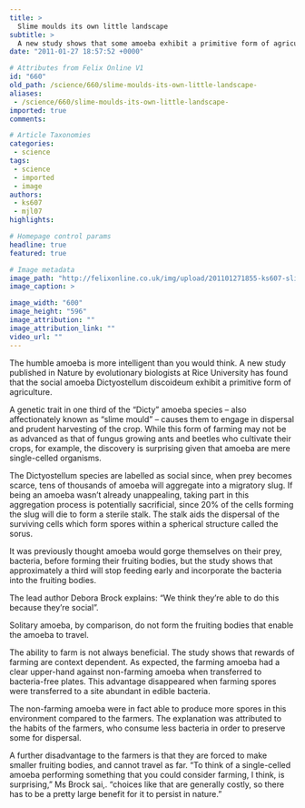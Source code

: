 ```yaml
---
title: >
  Slime moulds its own little landscape
subtitle: >
  A new study shows that some amoeba exhibit a primitive form of agriculture
date: "2011-01-27 18:57:52 +0000"

# Attributes from Felix Online V1
id: "660"
old_path: /science/660/slime-moulds-its-own-little-landscape-
aliases:
 - /science/660/slime-moulds-its-own-little-landscape-
imported: true
comments:

# Article Taxonomies
categories:
 - science
tags:
 - science
 - imported
 - image
authors:
 - ks607
 - mjl07
highlights:

# Homepage control params
headline: true
featured: true

# Image metadata
image_path: "http://felixonline.co.uk/img/upload/201101271855-ks607-slimestu.jpg"
image_caption: >

image_width: "600"
image_height: "596"
image_attribution: ""
image_attribution_link: ""
video_url: ""
---
```


The humble amoeba is more intelligent than you would think. A new study published in Nature by evolutionary biologists at Rice University has found that the social amoeba Dictyostellum discoideum exhibit a primitive form of agriculture.

A genetic trait in one third of the “Dicty” amoeba species – also affectionately known as “slime mould” – causes them to engage in dispersal and prudent harvesting of the crop. While this form of farming may not be as advanced as that of fungus growing ants and beetles who cultivate their crops, for example, the discovery is surprising given that amoeba are mere single-celled organisms.

The Dictyostellum species are labelled as social since, when prey becomes scarce, tens of thousands of amoeba will aggregate into a migratory slug. If being an amoeba wasn’t already unappealing, taking part in this aggregation process is potentially sacrificial, since 20% of the cells forming the slug will die to form a sterile stalk. The stalk aids the dispersal of the surviving cells which form spores within a spherical structure called the sorus.

It was previously thought amoeba would gorge themselves on their prey, bacteria, before forming their fruiting bodies, but the study shows that approximately a third will stop feeding early and incorporate the bacteria into the fruiting bodies.

The lead author Debora Brock explains: “We think they’re able to do this because they’re social”.

Solitary amoeba, by comparison, do not form the fruiting bodies that enable the amoeba to travel.

The ability to farm is not always beneficial. The study shows that rewards of farming are context dependent. As expected, the farming amoeba had a clear upper-hand against non-farming amoeba when transferred to bacteria-free plates. This advantage disappeared when farming spores were transferred to a site abundant in edible bacteria.

The non-farming amoeba were in fact able to produce more spores in this environment compared to the farmers. The explanation was attributed to the habits of the farmers, who consume less bacteria in order to preserve some for dispersal.

A further disadvantage to the farmers is that they are forced to make smaller fruiting bodies, and cannot travel as far. “To think of a single-celled amoeba performing something that you could consider farming, I think, is surprising,” Ms Brock sai,. “choices like that are generally costly, so there has to be a pretty large benefit for it to persist in nature.”

